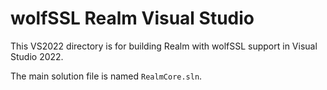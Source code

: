 # wolfSSL Realm Visual Studio

This VS2022 directory is for building Realm with wolfSSL support in Visual Studio 2022.

The main solution file is named `RealmCore.sln`.

